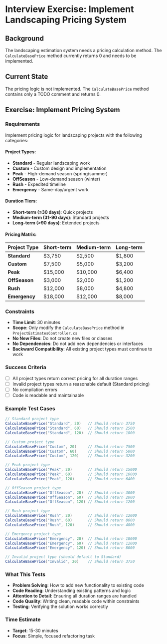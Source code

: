 # Interview Exercise: Implement Landscaping Pricing System

## Background
The landscaping estimation system needs a pricing calculation method. The `CalculateBasePrice` method currently returns 0 and needs to be implemented.

## Current State
The pricing logic is not implemented. The `CalculateBasePrice` method contains only a TODO comment and returns 0.

## Exercise: Implement Pricing System

### Requirements
Implement pricing logic for landscaping projects with the following categories:

#### Project Types:
- **Standard** - Regular landscaping work
- **Custom** - Custom design and implementation  
- **Peak** - High-demand season (spring/summer)
- **OffSeason** - Low-demand season (winter)
- **Rush** - Expedited timeline
- **Emergency** - Same-day/urgent work

#### Duration Tiers:
- **Short-term (≤30 days)**: Quick projects
- **Medium-term (31-90 days)**: Standard projects  
- **Long-term (>90 days)**: Extended projects

#### Pricing Matrix:
| Project Type | Short-term | Medium-term | Long-term |
|--------------|------------|-------------|-----------|
| **Standard** | $3,750 | $2,500 | $1,800 |
| **Custom** | $7,500 | $5,000 | $3,200 |
| **Peak** | $15,000 | $10,000 | $6,400 |
| **OffSeason** | $3,000 | $2,000 | $1,200 |
| **Rush** | $12,000 | $8,000 | $4,800 |
| **Emergency** | $18,000 | $12,000 | $8,000 |

### Constraints
- **Time Limit**: 30 minutes
- **Scope**: Only modify the `CalculateBasePrice` method in `ProjectEstimatesController.cs`
- **No New Files**: Do not create new files or classes
- **No Dependencies**: Do not add new dependencies or interfaces
- **Backward Compatibility**: All existing project types must continue to work

### Success Criteria

- [ ] All project types return correct pricing for all duration ranges
- [ ] Invalid project types return a reasonable default (Standard pricing)
- [ ] No compilation errors
- [ ] Code is readable and maintainable

### Example Test Cases

```csharp
// Standard project type
CalculateBasePrice("Standard", 20)   // Should return 3750
CalculateBasePrice("Standard", 60)   // Should return 2500
CalculateBasePrice("Standard", 120)  // Should return 1800

// Custom project type
CalculateBasePrice("Custom", 20)     // Should return 7500
CalculateBasePrice("Custom", 60)     // Should return 5000
CalculateBasePrice("Custom", 120)    // Should return 3200

// Peak project type
CalculateBasePrice("Peak", 20)       // Should return 15000
CalculateBasePrice("Peak", 60)       // Should return 10000
CalculateBasePrice("Peak", 120)      // Should return 6400

// OffSeason project type
CalculateBasePrice("OffSeason", 20)  // Should return 3000
CalculateBasePrice("OffSeason", 60)  // Should return 2000
CalculateBasePrice("OffSeason", 120) // Should return 1200

// Rush project type
CalculateBasePrice("Rush", 20)       // Should return 12000
CalculateBasePrice("Rush", 60)       // Should return 8000
CalculateBasePrice("Rush", 120)      // Should return 4800

// Emergency project type
CalculateBasePrice("Emergency", 20)  // Should return 18000
CalculateBasePrice("Emergency", 60)  // Should return 12000
CalculateBasePrice("Emergency", 120) // Should return 8000

// Invalid project type (should default to Standard)
CalculateBasePrice("Invalid", 20)    // Should return 3750
```

### What This Tests

- **Problem Solving**: How to add new functionality to existing code
- **Code Reading**: Understanding existing patterns and logic
- **Attention to Detail**: Ensuring all duration ranges are handled
- **Code Quality**: Writing clean, readable code within constraints
- **Testing**: Verifying the solution works correctly

### Time Estimate
- **Target**: 15-30 minutes
- **Focus**: Simple, focused refactoring task
